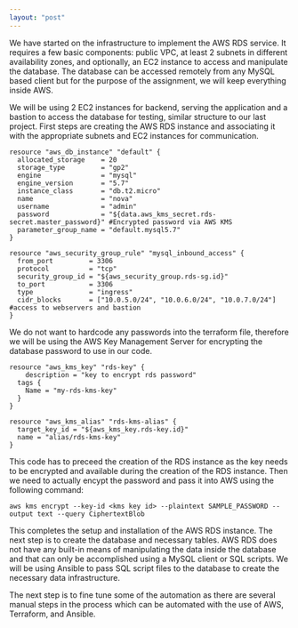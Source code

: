 ```yaml
---
layout: "post"
---
```

We have started on the infrastructure to implement the AWS RDS service. It requires a few basic components:  public VPC, at least 2 subnets in different availability zones, and optionally, an EC2 instance to access and manipulate the database. The database can be accessed remotely from any MySQL based client but for the purpose of the assignment, we will keep everything inside AWS. 

We will be using 2 EC2 instances for backend, serving the application and a bastion to access the database for testing, similar structure to our last project. First steps are creating the AWS RDS instance and associating it with the appropriate subnets and EC2 instances for communication. 
```
resource "aws_db_instance" "default" {
  allocated_storage    = 20
  storage_type         = "gp2"
  engine               = "mysql"
  engine_version       = "5.7"
  instance_class       = "db.t2.micro"
  name                 = "nova"
  username             = "admin"
  password             = "${data.aws_kms_secret.rds-secret.master_password}" #Encrypted password via AWS KMS
  parameter_group_name = "default.mysql5.7"
}

resource "aws_security_group_rule" "mysql_inbound_access" {
  from_port         = 3306
  protocol          = "tcp"
  security_group_id = "${aws_security_group.rds-sg.id}"
  to_port           = 3306
  type              = "ingress"
  cidr_blocks       = ["10.0.5.0/24", "10.0.6.0/24", "10.0.7.0/24"] #access to webservers and bastion
}
```

We do not want to hardcode any passwords into the terraform file, therefore we will be using the AWS Key Management Server for encrypting the database password to use in our code.

```
resource "aws_kms_key" "rds-key" {
    description = "key to encrypt rds password"
  tags {
    Name = "my-rds-kms-key"
  }
}

resource "aws_kms_alias" "rds-kms-alias" {
  target_key_id = "${aws_kms_key.rds-key.id}"
  name = "alias/rds-kms-key"
}
```

This code has to preceed the creation of the RDS instance as the key needs to be encrypted and available during the creation of the RDS instance. Then we need to actually encypt the password and pass it into AWS using the following command:
```
aws kms encrypt --key-id <kms key id> --plaintext SAMPLE_PASSWORD --output text --query CiphertextBlob
```
This completes the setup and installation of the AWS RDS instance. The next step is to create the database and necessary tables. AWS RDS does not have any built-in means of manipulating the data inside the database and that can only be accomplished using a MySQL client or SQL scripts. We will be using Ansible to pass SQL script files to the database to create the necessary data infrastructure. 

The next step is to fine tune some of the automation as there are several manual steps in the process which can be automated with the use of AWS, Terraform, and Ansible. 

